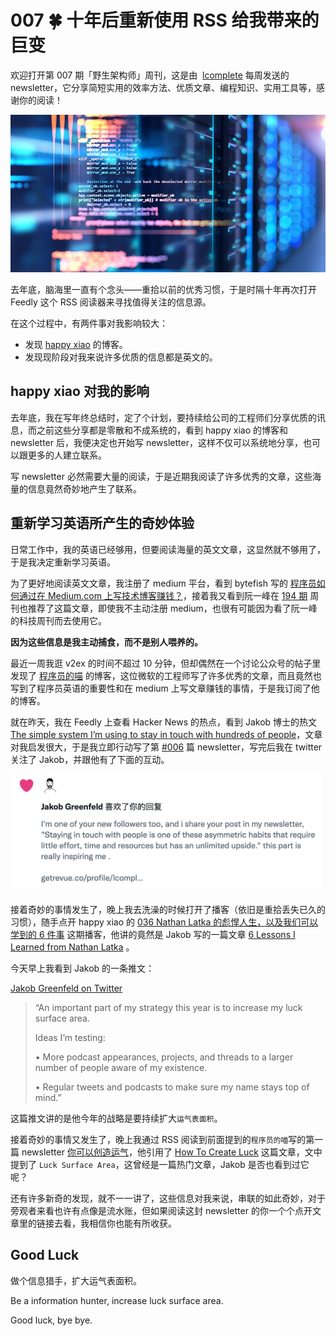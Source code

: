 # 007 🍀 十年后重新使用 RSS 给我带来的巨变

欢迎打开第 007 期「野生架构师」周刊，这是由  [lcomplete](https://github.com/lcomplete/TechShare) 每周发送的 newsletter，它分享简短实用的效率方法、优质文章、编程知识、实用工具等，感谢你的阅读！

![hunter](./007/hunter.jpeg)

去年底，脑海里一直有个念头——重拾以前的优秀习惯，于是时隔十年再次打开 Feedly 这个 RSS 阅读器来寻找值得关注的信息源。

在这个过程中，有两件事对我影响较大：

- 发现 [happy xiao](https://happyxiao.com/) 的博客。
- 发现现阶段对我来说许多优质的信息都是英文的。

## happy xiao 对我的影响

去年底，我在写年终总结时，定了个计划，要持续给公司的工程师们分享优质的讯息，而之前这些分享都是零散和不成系统的，看到 happy xiao 的博客和 newsletter 后，我便决定也开始写 newsletter，这样不仅可以系统地分享，也可以跟更多的人建立联系。

写 newsletter 必然需要大量的阅读，于是近期我阅读了许多优秀的文章，这些海量的信息竟然奇妙地产生了联系。

## 重新学习英语所产生的奇妙体验

日常工作中，我的英语已经够用，但要阅读海量的英文文章，这显然就不够用了，于是我决定重新学习英语。

为了更好地阅读英文文章，我注册了 medium 平台，看到 bytefish 写的 [程序员如何通过在 Medium.com 上写技术博客赚钱？](https://medium.com/%E5%86%99%E4%BD%9C%E4%B9%8B%E8%B7%AF/%E7%A8%8B%E5%BA%8F%E5%91%98%E5%A6%82%E4%BD%95%E5%9C%A8medium-com%E4%B8%8A%E9%80%9A%E8%BF%87%E5%86%99%E6%8A%80%E6%9C%AF%E5%8D%9A%E5%AE%A2%E8%B5%9A%E9%92%B1-6d47d82b03dd)，接着我又看到阮一峰在 [194 期](http://www.ruanyifeng.com/blog/2022/02/weekly-issue-194.html) 周刊也推荐了这篇文章，即使我不主动注册 medium，也很有可能因为看了阮一峰的科技周刊而去使用它。

**因为这些信息是我主动捕食，而不是别人喂养的。**

最近一周我逛 v2ex 的时间不超过 10 分钟，但却偶然在一个讨论公众号的帖子里发现了 [程序员的喵](https://catcoding.me/) 的博客，这位微软的工程师写了许多优秀的文章，而且竟然也写到了程序员英语的重要性和在 medium 上写文章赚钱的事情，于是我订阅了他的博客。

就在昨天，我在 Feedly 上查看 Hacker News 的热点，看到 Jakob 博士的热文 [The simple system I’m using to stay in touch with hundreds of people](https://jakobgreenfeld.com/stay-in-touch)，文章对我启发很大，于是我立即行动写了第 [#006](006.md) 篇 newsletter，写完后我在 twitter 关注了 Jakob，并跟他有了下面的互动。

![jakob](./007/jakob.png)

接着奇妙的事情发生了，晚上我去洗澡的时候打开了播客（依旧是重拾丢失已久的习惯），随手点开 happy xiao 的 [036 Nathan Latka 的彪悍人生，以及我们可以学到的 6 件事](https://happyxiao.com/yrgs036/) 这期播客，他讲的竟然是 Jakob 写的一篇文章 [6 Lessons I Learned from Nathan Latka](https://jakobgreenfeld.com/latka) 。

今天早上我看到 Jakob 的一条推文：

[Jakob Greenfeld on Twitter](https://twitter.com/jakobgreenfeld/status/1493978581361254402)

> “An important part of my strategy this year is to increase my luck surface area.
>
> Ideas I’m testing:
>
> • More podcast appearances, projects, and threads to a larger number of people aware of my existence.
>
> • Regular tweets and podcasts to make sure my name stays top of mind.”

这篇推文讲的是他今年的战略是要持续扩大`运气表面积`。

接着奇妙的事情又发生了，晚上我通过 RSS 阅读到前面提到的`程序员的喵`写的第一篇 newsletter [你可以创造运气](https://catcoding.me/p/weekly-1/)，他引用了 [How To Create Luck](https://www.swyx.io/create-luck/) 这篇文章，文中提到了 `Luck Surface Area`，这曾经是一篇热门文章，Jakob 是否也看到过它呢？

还有许多新奇的发现，就不一一讲了，这些信息对我来说，串联的如此奇妙，对于旁观者来看也许有点像是流水账，但如果阅读这封 newsletter 的你一个个点开文章里的链接去看，我相信你也能有所收获。

## Good Luck

做个信息猎手，扩大运气表面积。

Be a information hunter, increase luck surface area.

Good luck, bye bye.
